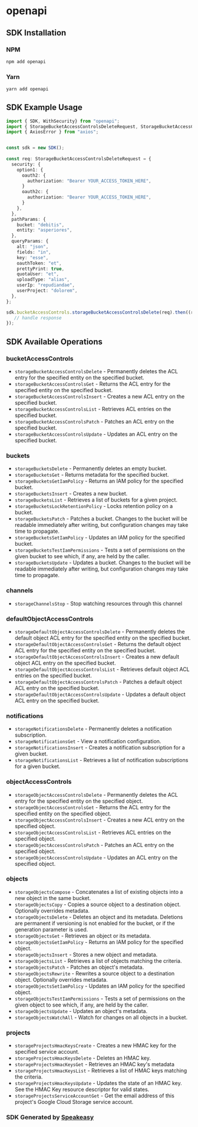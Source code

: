 # openapi

<!-- Start SDK Installation -->
## SDK Installation

### NPM

```bash
npm add openapi
```

### Yarn

```bash
yarn add openapi
```
<!-- End SDK Installation -->

<!-- Start SDK Example Usage -->
## SDK Example Usage

```typescript
import { SDK, WithSecurity} from "openapi";
import { StorageBucketAccessControlsDeleteRequest, StorageBucketAccessControlsDeleteResponse } from "openapi/src/sdk/models/operations";
import { AxiosError } from "axios";


const sdk = new SDK();
    
const req: StorageBucketAccessControlsDeleteRequest = {
  security: {
    option1: {
      oauth2: {
        authorization: "Bearer YOUR_ACCESS_TOKEN_HERE",
      }
      oauth2c: {
        authorization: "Bearer YOUR_ACCESS_TOKEN_HERE",
      }
    },
  },
  pathParams: {
    bucket: "debitis",
    entity: "asperiores",
  },
  queryParams: {
    alt: "json",
    fields: "in",
    key: "esse",
    oauthToken: "et",
    prettyPrint: true,
    quotaUser: "et",
    uploadType: "alias",
    userIp: "repudiandae",
    userProject: "dolorem",
  },
};

sdk.bucketAccessControls.storageBucketAccessControlsDelete(req).then((res: StorageBucketAccessControlsDeleteResponse | AxiosError) => {
   // handle response
});
```
<!-- End SDK Example Usage -->

<!-- Start SDK Available Operations -->
## SDK Available Operations

### bucketAccessControls

* `storageBucketAccessControlsDelete` - Permanently deletes the ACL entry for the specified entity on the specified bucket.
* `storageBucketAccessControlsGet` - Returns the ACL entry for the specified entity on the specified bucket.
* `storageBucketAccessControlsInsert` - Creates a new ACL entry on the specified bucket.
* `storageBucketAccessControlsList` - Retrieves ACL entries on the specified bucket.
* `storageBucketAccessControlsPatch` - Patches an ACL entry on the specified bucket.
* `storageBucketAccessControlsUpdate` - Updates an ACL entry on the specified bucket.

### buckets

* `storageBucketsDelete` - Permanently deletes an empty bucket.
* `storageBucketsGet` - Returns metadata for the specified bucket.
* `storageBucketsGetIamPolicy` - Returns an IAM policy for the specified bucket.
* `storageBucketsInsert` - Creates a new bucket.
* `storageBucketsList` - Retrieves a list of buckets for a given project.
* `storageBucketsLockRetentionPolicy` - Locks retention policy on a bucket.
* `storageBucketsPatch` - Patches a bucket. Changes to the bucket will be readable immediately after writing, but configuration changes may take time to propagate.
* `storageBucketsSetIamPolicy` - Updates an IAM policy for the specified bucket.
* `storageBucketsTestIamPermissions` - Tests a set of permissions on the given bucket to see which, if any, are held by the caller.
* `storageBucketsUpdate` - Updates a bucket. Changes to the bucket will be readable immediately after writing, but configuration changes may take time to propagate.

### channels

* `storageChannelsStop` - Stop watching resources through this channel

### defaultObjectAccessControls

* `storageDefaultObjectAccessControlsDelete` - Permanently deletes the default object ACL entry for the specified entity on the specified bucket.
* `storageDefaultObjectAccessControlsGet` - Returns the default object ACL entry for the specified entity on the specified bucket.
* `storageDefaultObjectAccessControlsInsert` - Creates a new default object ACL entry on the specified bucket.
* `storageDefaultObjectAccessControlsList` - Retrieves default object ACL entries on the specified bucket.
* `storageDefaultObjectAccessControlsPatch` - Patches a default object ACL entry on the specified bucket.
* `storageDefaultObjectAccessControlsUpdate` - Updates a default object ACL entry on the specified bucket.

### notifications

* `storageNotificationsDelete` - Permanently deletes a notification subscription.
* `storageNotificationsGet` - View a notification configuration.
* `storageNotificationsInsert` - Creates a notification subscription for a given bucket.
* `storageNotificationsList` - Retrieves a list of notification subscriptions for a given bucket.

### objectAccessControls

* `storageObjectAccessControlsDelete` - Permanently deletes the ACL entry for the specified entity on the specified object.
* `storageObjectAccessControlsGet` - Returns the ACL entry for the specified entity on the specified object.
* `storageObjectAccessControlsInsert` - Creates a new ACL entry on the specified object.
* `storageObjectAccessControlsList` - Retrieves ACL entries on the specified object.
* `storageObjectAccessControlsPatch` - Patches an ACL entry on the specified object.
* `storageObjectAccessControlsUpdate` - Updates an ACL entry on the specified object.

### objects

* `storageObjectsCompose` - Concatenates a list of existing objects into a new object in the same bucket.
* `storageObjectsCopy` - Copies a source object to a destination object. Optionally overrides metadata.
* `storageObjectsDelete` - Deletes an object and its metadata. Deletions are permanent if versioning is not enabled for the bucket, or if the generation parameter is used.
* `storageObjectsGet` - Retrieves an object or its metadata.
* `storageObjectsGetIamPolicy` - Returns an IAM policy for the specified object.
* `storageObjectsInsert` - Stores a new object and metadata.
* `storageObjectsList` - Retrieves a list of objects matching the criteria.
* `storageObjectsPatch` - Patches an object's metadata.
* `storageObjectsRewrite` - Rewrites a source object to a destination object. Optionally overrides metadata.
* `storageObjectsSetIamPolicy` - Updates an IAM policy for the specified object.
* `storageObjectsTestIamPermissions` - Tests a set of permissions on the given object to see which, if any, are held by the caller.
* `storageObjectsUpdate` - Updates an object's metadata.
* `storageObjectsWatchAll` - Watch for changes on all objects in a bucket.

### projects

* `storageProjectsHmacKeysCreate` - Creates a new HMAC key for the specified service account.
* `storageProjectsHmacKeysDelete` - Deletes an HMAC key.
* `storageProjectsHmacKeysGet` - Retrieves an HMAC key's metadata
* `storageProjectsHmacKeysList` - Retrieves a list of HMAC keys matching the criteria.
* `storageProjectsHmacKeysUpdate` - Updates the state of an HMAC key. See the HMAC Key resource descriptor for valid states.
* `storageProjectsServiceAccountGet` - Get the email address of this project's Google Cloud Storage service account.

<!-- End SDK Available Operations -->

### SDK Generated by [Speakeasy](https://docs.speakeasyapi.dev/docs/using-speakeasy/client-sdks)
